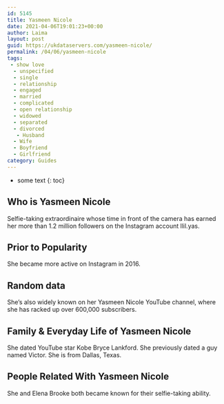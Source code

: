 ```yaml
---
id: 5145
title: Yasmeen Nicole
date: 2021-04-06T19:01:23+00:00
author: Laima
layout: post
guid: https://ukdataservers.com/yasmeen-nicole/
permalink: /04/06/yasmeen-nicole
tags:
 - show love
  - unspecified
  - single
  - relationship
  - engaged
  - married
  - complicated
  - open relationship
  - widowed
  - separated
  - divorced
   - Husband
  - Wife
  - Boyfriend
  - Girlfriend
category: Guides
---
```


* some text
{: toc}


## Who is Yasmeen Nicole
                  
                  
                  
Selfie-taking extraordinaire whose time in front of the camera has earned her more than 1.2 million followers on the Instagram account llil.yas. 
                  
              
            
              
            
                
                
                
## Prior to Popularity
                  
                  
                  
She became more active on Instagram in 2016. 
                  
              
            
              
            
                
                
                
## Random data
                  
                  
                  
She&#8217;s also widely known on her Yasmeen Nicole YouTube channel, where she has racked up over 600,000 subscribers. 
                  
              
            
              
            
                
                
                
## Family & Everyday Life of Yasmeen Nicole
                  
                  
                  
She dated YouTube star Kobe Bryce Lankford. She previously dated a guy named Victor. She is from Dallas, Texas. 
                  
              
            
              
            
                
                
                
## People Related With Yasmeen Nicole
                  
                  
                  
She and Elena Brooke both became known for their selfie-taking ability. 
                  
              
            
              
            
                
              
            
              
              
            
            
              
            
          
          
          